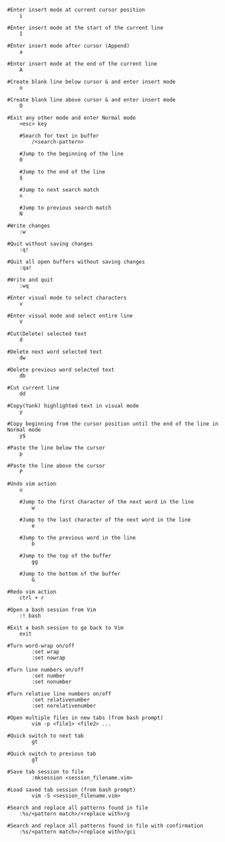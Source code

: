 	#Enter insert mode at current cursor position
		i

	#Enter insert mode at the start of the current line
		I

	#Enter insert mode after cursor (Append)
        a

	#Enter insert mode at the end of the current line
        A

	#Create blank line below cursor & and enter insert mode
        o

	#Create blank line above cursor & and enter insert mode
        O

	#Exit any other mode and enter Normal mode
		<esc> key

    	#Search for text in buffer
        	/<search-pattern>

    	#Jump to the beginning of the line 
		0

    	#Jump to the end of the line 
		$

    	#Jump to next search match
		n

    	#Jump to previous search match
		N

	#Write changes
		:w

	#Quit without saving changes
		:q!

	#Quit all open buffers without saving changes
		:qa!

	#Write and quit
		:wq
   
	#Enter visual mode to select characters
		v

	#Enter visual mode and select entire line
		V

	#Cut(Delete) selected text
		d

	#Delete next word selected text
		dw

	#Delete previous word selected text
		db

	#Cut current line
		dd

	#Copy(Yank) highlighted text in visual mode
		y

	#Copy beginning from the cursor position until the end of the line in Normal mode
		y$

	#Paste the line below the cursor
		p

	#Paste the line above the cursor
		P

	#Undo vim action
		u

    	#Jump to the first character of the next word in the line
       		w

    	#Jump to the last character of the next word in the line
        	e

    	#Jump to the previous word in the line
        	b

    	#Jump to the top of the buffer
        	gg

    	#Jump to the bottom of the buffer
        	G

	#Redo vim action
		ctrl + r

	#Open a bash session from Vim
		:! bash

	#Exit a bash session to go back to Vim
		exit

	#Turn word-wrap on/off
        	:set wrap
        	:set nowrap	

	#Turn line numbers on/off
        	:set number
        	:set nonumber

	#Turn relative line numbers on/off
        	:set relativenumber
        	:set norelativenumber

	#Open multiple files in new tabs (from bash prompt)
        	vim -p <file1> <file2> ...

	#Quick switch to next tab
        	gt

	#Quick switch to previous tab
        	gT

	#Save tab session to file
        	:mksession <session_filename.vim>

	#Load saved tab session (from bash prompt)
        	vim -S <session_filename.vim>

	#Search and replace all patterns found in file
		:%s/<pattern match>/<replace with>/g

	#Search and replace all patterns found in file with confirmation
		:%s/<pattern match>/<replace with>/gci
	
